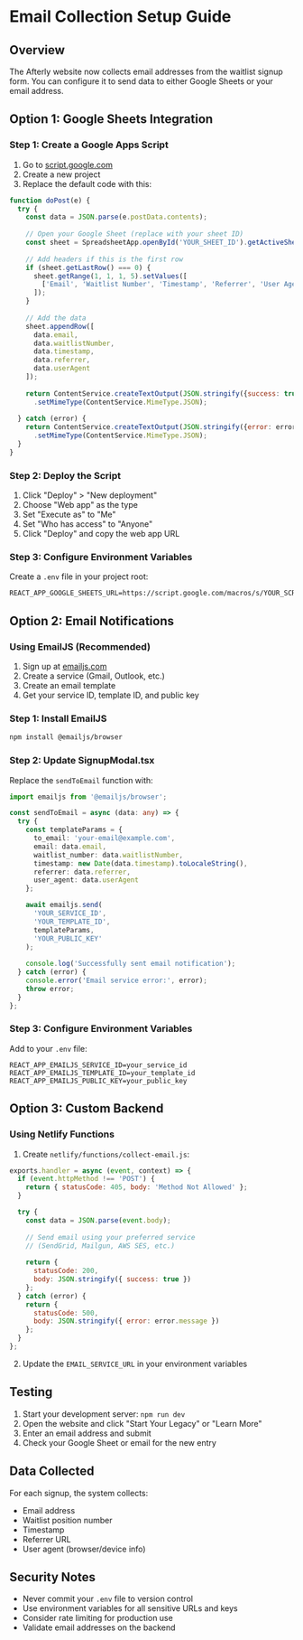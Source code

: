 # Email Collection Setup Guide

## Overview
The Afterly website now collects email addresses from the waitlist signup form. You can configure it to send data to either Google Sheets or your email address.

## Option 1: Google Sheets Integration

### Step 1: Create a Google Apps Script
1. Go to [script.google.com](https://script.google.com)
2. Create a new project
3. Replace the default code with this:

```javascript
function doPost(e) {
  try {
    const data = JSON.parse(e.postData.contents);
    
    // Open your Google Sheet (replace with your sheet ID)
    const sheet = SpreadsheetApp.openById('YOUR_SHEET_ID').getActiveSheet();
    
    // Add headers if this is the first row
    if (sheet.getLastRow() === 0) {
      sheet.getRange(1, 1, 1, 5).setValues([
        ['Email', 'Waitlist Number', 'Timestamp', 'Referrer', 'User Agent']
      ]);
    }
    
    // Add the data
    sheet.appendRow([
      data.email,
      data.waitlistNumber,
      data.timestamp,
      data.referrer,
      data.userAgent
    ]);
    
    return ContentService.createTextOutput(JSON.stringify({success: true}))
      .setMimeType(ContentService.MimeType.JSON);
      
  } catch (error) {
    return ContentService.createTextOutput(JSON.stringify({error: error.toString()}))
      .setMimeType(ContentService.MimeType.JSON);
  }
}
```

### Step 2: Deploy the Script
1. Click "Deploy" > "New deployment"
2. Choose "Web app" as the type
3. Set "Execute as" to "Me"
4. Set "Who has access" to "Anyone"
5. Click "Deploy" and copy the web app URL

### Step 3: Configure Environment Variables
Create a `.env` file in your project root:

```
REACT_APP_GOOGLE_SHEETS_URL=https://script.google.com/macros/s/YOUR_SCRIPT_ID/exec
```

## Option 2: Email Notifications

### Using EmailJS (Recommended)
1. Sign up at [emailjs.com](https://emailjs.com)
2. Create a service (Gmail, Outlook, etc.)
3. Create an email template
4. Get your service ID, template ID, and public key

### Step 1: Install EmailJS
```bash
npm install @emailjs/browser
```

### Step 2: Update SignupModal.tsx
Replace the `sendToEmail` function with:

```typescript
import emailjs from '@emailjs/browser';

const sendToEmail = async (data: any) => {
  try {
    const templateParams = {
      to_email: 'your-email@example.com',
      email: data.email,
      waitlist_number: data.waitlistNumber,
      timestamp: new Date(data.timestamp).toLocaleString(),
      referrer: data.referrer,
      user_agent: data.userAgent
    };

    await emailjs.send(
      'YOUR_SERVICE_ID',
      'YOUR_TEMPLATE_ID', 
      templateParams,
      'YOUR_PUBLIC_KEY'
    );
    
    console.log('Successfully sent email notification');
  } catch (error) {
    console.error('Email service error:', error);
    throw error;
  }
};
```

### Step 3: Configure Environment Variables
Add to your `.env` file:

```
REACT_APP_EMAILJS_SERVICE_ID=your_service_id
REACT_APP_EMAILJS_TEMPLATE_ID=your_template_id
REACT_APP_EMAILJS_PUBLIC_KEY=your_public_key
```

## Option 3: Custom Backend

### Using Netlify Functions
1. Create `netlify/functions/collect-email.js`:

```javascript
exports.handler = async (event, context) => {
  if (event.httpMethod !== 'POST') {
    return { statusCode: 405, body: 'Method Not Allowed' };
  }

  try {
    const data = JSON.parse(event.body);
    
    // Send email using your preferred service
    // (SendGrid, Mailgun, AWS SES, etc.)
    
    return {
      statusCode: 200,
      body: JSON.stringify({ success: true })
    };
  } catch (error) {
    return {
      statusCode: 500,
      body: JSON.stringify({ error: error.message })
    };
  }
};
```

2. Update the `EMAIL_SERVICE_URL` in your environment variables

## Testing

1. Start your development server: `npm run dev`
2. Open the website and click "Start Your Legacy" or "Learn More"
3. Enter an email address and submit
4. Check your Google Sheet or email for the new entry

## Data Collected

For each signup, the system collects:
- Email address
- Waitlist position number
- Timestamp
- Referrer URL
- User agent (browser/device info)

## Security Notes

- Never commit your `.env` file to version control
- Use environment variables for all sensitive URLs and keys
- Consider rate limiting for production use
- Validate email addresses on the backend

